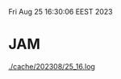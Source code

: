 Fri Aug 25 16:30:06 EEST 2023
# JAM
<a href='./cache/202308/25_16.log'>./cache/202308/25_16.log</a>
